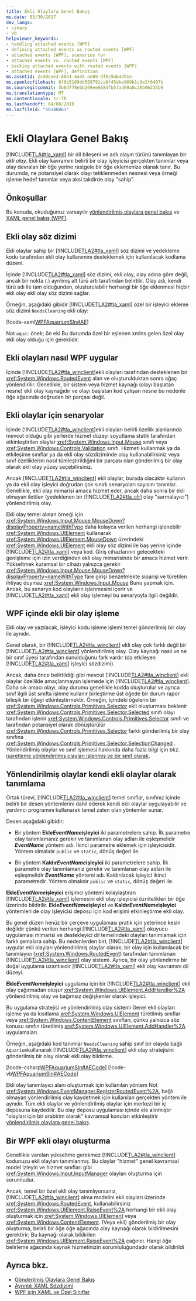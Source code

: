```yaml
---
title: Ekli Olaylara Genel Bakış
ms.date: 03/30/2017
dev_langs:
- csharp
- vb
helpviewer_keywords:
- handling attached events [WPF]
- defining attached events as routed events [WPF]
- attached events [WPF], scenarios for
- attached events vs. routed events [WPF]
- backing attached events with routed events [WPF]
- attached events [WPF], definition
ms.assetid: 2c40eae3-80e4-4a45-ae09-df6c9ab4d91e
ms.openlocfilehash: 8f0b5109dd569791ca8f45dbe969b1c9e2f6407b
ms.sourcegitcommit: 5b6d778ebb269ee6684fb57ad69a8c28b06235b9
ms.translationtype: MT
ms.contentlocale: tr-TR
ms.lasthandoff: 04/08/2019
ms.locfileid: "59140861"
---
```

# <a name="attached-events-overview"></a>Ekli Olaylara Genel Bakış
[!INCLUDE[TLA#tla_xaml](../../../../includes/tlasharptla-xaml-md.md)] bir dil bileşeni ve adlı olayın türünü tanımlayan bir *ekli olay*. Ekli olay kavramını belirli bir olay işleyicisi gerçekten tanımlar veya olay devralan bir öğe yerine rastgele bir öğe eklemenize olanak tanır. Bu durumda, ne potansiyel olarak olayı tetiklenmeden nesnesi veya örneği işleme hedef tanımlar veya aksi takdirde olay "sahip".  

<a name="prerequisites"></a>   
## <a name="prerequisites"></a>Önkoşullar  
 Bu konuda, okuduğunuz varsayılır [yönlendirilmiş olaylara genel bakış](routed-events-overview.md) ve [XAML genel bakış (WPF)](xaml-overview-wpf.md).  
  
<a name="Syntax"></a>   
## <a name="attached-event-syntax"></a>Ekli olay söz dizimi  
 Ekli olaylar sahip bir [!INCLUDE[TLA2#tla_xaml](../../../../includes/tla2sharptla-xaml-md.md)] söz dizimi ve yedekleme kodu tarafından ekli olay kullanımını desteklemek için kullanılacak kodlama düzeni.  
  
 İçinde [!INCLUDE[TLA2#tla_xaml](../../../../includes/tla2sharptla-xaml-md.md)] söz dizimi, ekli olay, olay adına göre değil, ancak bir nokta (.) ayrılmış alt türü artı tarafından belirtilir. Olay adı, kendi türü adı ile tam olduğundan, oluşturulabilir herhangi bir öğe eklenmesi hiçbir ekli olay ekli olay söz dizimi sağlar.  
  
 Örneğin, aşağıdaki gibidir [!INCLUDE[TLA2#tla_xaml](../../../../includes/tla2sharptla-xaml-md.md)] özel bir işleyici ekleme söz dizimi `NeedsCleaning` ekli olay:  
  
 [!code-xaml[WPFAquariumSln#AE](~/samples/snippets/csharp/VS_Snippets_Wpf/WPFAquariumSln/CSharp/WPFAquarium/Window1.xaml#ae)]  
  
 Not `aqua:` önek; ön eki Bu durumda özel bir eşlenen xmlns gelen özel olay ekli olay olduğu için gereklidir.  
  
<a name="WPFImplements"></a>   
## <a name="how-wpf-implements-attached-events"></a>Ekli olayları nasıl WPF uygular  
 İçinde [!INCLUDE[TLA2#tla_winclient](../../../../includes/tla2sharptla-winclient-md.md)]ekli olayları tarafından desteklenen bir <xref:System.Windows.RoutedEvent> alan ve oluşturulduktan sonra ağaç yönlendirilir. Genellikle, bir sistem veya hizmet kaynağı (olayı başlatan nesne) ekli olay kaynağıdır ve olayı başlatan kod çalışan nesne bu nedenle öğe ağacında doğrudan bir parçası değil.  
  
<a name="Scenarios"></a>   
## <a name="scenarios-for-attached-events"></a>Ekli olaylar için senaryolar  
 İçinde [!INCLUDE[TLA2#tla_winclient](../../../../includes/tla2sharptla-winclient-md.md)]ekli olayları belirli özellik alanlarında mevcut olduğu gibi yerlerde hizmet düzeyi soyutlama statik tarafından etkinleştirilen olaylar <xref:System.Windows.Input.Mouse> sınıfı veya <xref:System.Windows.Controls.Validation> sınıfı. Hizmeti kullanmak ya da etkileşime sınıflar ya da ekli olay sözdiziminde olay kullanabilirsiniz veya sınıf özelliklerini nasıl tümleştirildiğini bir parçası olan gönderilmiş bir olay olarak ekli olay yüzey seçebilirsiniz.  
  
 Ancak [!INCLUDE[TLA2#tla_winclient](../../../../includes/tla2sharptla-winclient-md.md)] ekli olaylar, burada olacaktır kullanın ya da ekli olay işleyici doğrudan çok sınırlı senaryoları sayısını tanımlar. Genellikle, ekli olay mimarisi amaca hizmet eder, ancak daha sonra bir ekli olmayan iletilen (yedeklenen bir [!INCLUDE[TLA2#tla_clr](../../../../includes/tla2sharptla-clr-md.md)] olay "sarmalayıcı") yönlendirilmiş olay.  
  
 Ekli olay temel alınan örneği için <xref:System.Windows.Input.Mouse.MouseDown?displayProperty=nameWithType> daha kolayca verilen herhangi işlenebilir <xref:System.Windows.UIElement> kullanarak <xref:System.Windows.UIElement.MouseDown> üzerindeki <xref:System.Windows.UIElement> ekli olay söz dizimi ile baş yerine içinde [!INCLUDE[TLA2#tla_xaml](../../../../includes/tla2sharptla-xaml-md.md)] veya kod. Giriş cihazlarının gelecekteki genişleme için izin verdiğinden ekli olay mimarisinde bir amaca hizmet verir. Yükseltmek kuramsal bir cihazı yalnızca gerekir <xref:System.Windows.Input.Mouse.MouseDown?displayProperty=nameWithType> fare girişi benzetmekte siparişi ve türetilen ihtiyaç duymaz <xref:System.Windows.Input.Mouse> Bunu yapmak için. Ancak, bu senaryo kod olayların işlenmesini içerir ve [!INCLUDE[TLA2#tla_xaml](../../../../includes/tla2sharptla-xaml-md.md)] ekli olay işlemeyi bu senaryoyla ilgili değildir.  
  
<a name="Handling"></a>   
## <a name="handling-an-attached-event-in-wpf"></a>WPF içinde ekli bir olay işleme  
 Ekli olay ve yazılacak, işleyici kodu işleme işlemi temel gönderilmiş bir olay ile aynıdır.  
  
 Genel olarak, bir [!INCLUDE[TLA2#tla_winclient](../../../../includes/tla2sharptla-winclient-md.md)] ekli olay çok farklı değil bir [!INCLUDE[TLA2#tla_winclient](../../../../includes/tla2sharptla-winclient-md.md)] yönlendirilmiş olay. Olay kaynağı nasıl ve ne bir sınıf üyesi tarafından sunulduğunu fark vardır (da etkileyen [!INCLUDE[TLA2#tla_xaml](../../../../includes/tla2sharptla-xaml-md.md)] işleyici sözdizimi).  
  
 Ancak, daha önce belirtildiği gibi mevcut [!INCLUDE[TLA2#tla_winclient](../../../../includes/tla2sharptla-winclient-md.md)] ekli olaylar özellikle amaçlanmayan işlemede için [!INCLUDE[TLA2#tla_winclient](../../../../includes/tla2sharptla-winclient-md.md)]. Daha sık amacı olayı, olay durumu genellikle kodda oluşturulur ve ayrıca sınıf ilgili üst sınıfta işleme kullanır birleştirme üst öğede bir durum rapor bileşik bir öğeyi etkinleştirmektir. Örneğin, içindeki öğelerin bir <xref:System.Windows.Controls.Primitives.Selector> ekli oluşturması beklenir <xref:System.Windows.Controls.Primitives.Selector.Selected> sınıfı olayı tarafından işlenir <xref:System.Windows.Controls.Primitives.Selector> sınıfı ve tarafından potansiyel olarak dönüştürülür <xref:System.Windows.Controls.Primitives.Selector> farklı gönderilmiş bir olay sınıfına <xref:System.Windows.Controls.Primitives.Selector.SelectionChanged> . Yönlendirilmiş olaylar ve sınıf işlemesi hakkında daha fazla bilgi için bkz. [işaretleme yönlendirilmiş olayları işlenmiş ve bir sınıf olarak](marking-routed-events-as-handled-and-class-handling.md).  
  
<a name="Custom"></a>   
## <a name="defining-your-own-attached-events-as-routed-events"></a>Yönlendirilmiş olaylar kendi ekli olaylar olarak tanımlama  
 Ortak türevi, [!INCLUDE[TLA2#tla_winclient](../../../../includes/tla2sharptla-winclient-md.md)] temel sınıflar, sınıfınız içinde belirli bir desen yöntemlerini dahil ederek kendi ekli olaylar uygulayabilir ve yardımcı programını kullanarak temel zaten olan yöntemler sunar.  
  
 Desen aşağıdaki gibidir:  
  
-   Bir yöntem **Ekle*EventName*işleyici** iki parametrelere sahip. İlk parametre olay tanımlamanız gerekir ve tanımlanan olay adları ile eşleşmelidir ***EventName*** yöntemi adı. İkinci parametre eklemek için işleyicisidir. Yöntem olmalıdır `public` ve `static`, dönüş değeri ile.  
  
-   Bir yöntem **Kaldır*EventName*işleyici** iki parametrelere sahip. İlk parametre olay tanımlamanız gerekir ve tanımlanan olay adları ile eşleşmelidir ***EventName*** yöntemi adı. Kaldırılacak işleyici ikinci parametredir. Yöntem olmalıdır `public` ve `static`, dönüş değeri ile.  
  
 **Ekle*EventName*işleyici** erişimci yöntemi kolaylaştıran [!INCLUDE[TLA2#tla_xaml](../../../../includes/tla2sharptla-xaml-md.md)] işlemesini ekli olay işleyicisi öznitelikleri bir öğe üzerinde bildirilir. **Ekle*EventName*işleyici** ve **Kaldır*EventName*işleyici** yöntemleri de olay işleyicisi deposu için kod erişimi etkinleştirme ekli olay.  
  
 Bu genel düzen henüz bir çerçeve uygulaması pratik için yeterince kesin değildir çünkü verilen herhangi [!INCLUDE[TLA2#tla_xaml](../../../../includes/tla2sharptla-xaml-md.md)] okuyucu uygulaması mimarisi ve destekleyici dil temelindeki olayları tanımlamak için farklı şemalara sahip. Bu nedenlerden biri, [!INCLUDE[TLA2#tla_winclient](../../../../includes/tla2sharptla-winclient-md.md)] uygular ekli olayları yönlendirilmiş olaylar olarak; bir olay için kullanılacak bir tanımlayıcı (<xref:System.Windows.RoutedEvent>) tarafından tanımlanan [!INCLUDE[TLA2#tla_winclient](../../../../includes/tla2sharptla-winclient-md.md)] olay sistemi. Ayrıca, bir olay yönlendirme bir doğal uygulama uzantısıdır [!INCLUDE[TLA2#tla_xaml](../../../../includes/tla2sharptla-xaml-md.md)] ekli olay kavramını dil düzeyi.  
  
 **Ekle*EventName*işleyici** uygulama için bir [!INCLUDE[TLA2#tla_winclient](../../../../includes/tla2sharptla-winclient-md.md)] ekli olay çağırmadan oluşur <xref:System.Windows.UIElement.AddHandler%2A> yönlendirilmiş olay ve bağımsız değişkenler olarak işleyici.  
  
 Bu uygulama stratejisi ve yönlendirilmiş olay sistemi Genel ekli olayları işleme ya da kısıtlama <xref:System.Windows.UIElement> türetilmiş sınıflar veya <xref:System.Windows.ContentElement> sınıfları, çünkü yalnızca söz konusu sınıfın türetilmiş <xref:System.Windows.UIElement.AddHandler%2A> uygulamaları.  
  
 Örneğin, aşağıdaki kod tanımlar `NeedsCleaning` sahip sınıf bir olayda bağlı `Aquarium`kullanarak [!INCLUDE[TLA2#tla_winclient](../../../../includes/tla2sharptla-winclient-md.md)] ekli olay stratejisini gönderilmiş bir olay olarak ekli olay bildirme.  
  
 [!code-csharp[WPFAquariumSln#AECode](~/samples/snippets/csharp/VS_Snippets_Wpf/WPFAquariumSln/CSharp/WPFAquariumObjects/Class1.cs#aecode)]
 [!code-vb[WPFAquariumSln#AECode](~/samples/snippets/visualbasic/VS_Snippets_Wpf/WPFAquariumSln/visualbasic/wpfaquariumobjects/class1.vb#aecode)]  
  
 Ekli olay tanımlayıcı alanı oluşturmak için kullanılan yöntem Not <xref:System.Windows.EventManager.RegisterRoutedEvent%2A>, bağlı olmayan yönlendirilmiş olay kaydetmek için kullanılan gerçekten yöntem ile aynıdır. Tüm ekli olaylar ve yönlendirilmiş olaylar için merkezi bir iç deposuna kaydedilir. Bu olay deposu uygulaması içinde ele alınmıştır "olayları için bir arabirim olarak" kavramsal konuları etkinleştirir [yönlendirilmiş olaylara genel bakış](routed-events-overview.md).  
  
<a name="Raising"></a>   
## <a name="raising-a-wpf-attached-event"></a>Bir WPF ekli olayı oluşturma  
 Genellikle varolan yükseltme gerekmez [!INCLUDE[TLA2#tla_winclient](../../../../includes/tla2sharptla-winclient-md.md)] kodunuzu ekli olayları tanımlanmış. Bu olaylar "hizmet" genel kavramsal model izleyin ve hizmet sınıfları gibi <xref:System.Windows.Input.InputManager> olayları oluşturma için sorumludur.  
  
 Ancak, temel bir özel ekli olay tanımlıyorsanız, [!INCLUDE[TLA2#tla_winclient](../../../../includes/tla2sharptla-winclient-md.md)] alma modelini ekli olayları üzerinde <xref:System.Windows.RoutedEvent>, kullanabilirsiniz <xref:System.Windows.UIElement.RaiseEvent%2A> herhangi bir ekli olay oluşturmak için <xref:System.Windows.UIElement> veya <xref:System.Windows.ContentElement>. (Veya ekli) gönderilmiş bir olay oluşturma, belirli bir öğe öğe ağacında olay kaynağı olarak bildirilmesini gerektirir; Bu kaynağı olarak bildirilen <xref:System.Windows.UIElement.RaiseEvent%2A> çağırıcı. Hangi öğe belirleme ağacında kaynak hizmetinizin sorumluluğundadır olarak bildirildi  
  
## <a name="see-also"></a>Ayrıca bkz.

- [Gönderilmiş Olaylara Genel Bakış](routed-events-overview.md)
- [Ayrıntılı XAML Sözdizimi](xaml-syntax-in-detail.md)
- [WPF için XAML ve Özel Sınıflar](xaml-and-custom-classes-for-wpf.md)
